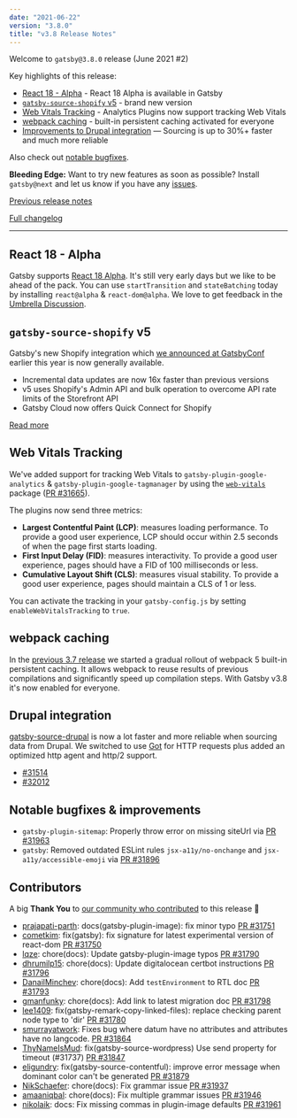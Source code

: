 ```yaml
---
date: "2021-06-22"
version: "3.8.0"
title: "v3.8 Release Notes"
---
```


Welcome to `gatsby@3.8.0` release (June 2021 #2)

Key highlights of this release:

- [React 18 - Alpha](#react-18---alpha) - React 18 Alpha is available in Gatsby
- [`gatsby-source-shopify` v5](#gatsby-source-shopify-v5) - brand new version
- [Web Vitals Tracking](#web-vitals-tracking) - Analytics Plugins now support tracking Web Vitals
- [webpack caching](#webpack-caching) - built-in persistent caching activated for everyone
- [Improvements to Drupal integration](#drupal-integration) — Sourcing is up to 30%+ faster and much more reliable

Also check out [notable bugfixes](#notable-bugfixes--improvements).

**Bleeding Edge:** Want to try new features as soon as possible? Install `gatsby@next` and let us know
if you have any [issues](https://github.com/gatsbyjs/gatsby/issues).

[Previous release notes](/docs/reference/release-notes/v3.7)

[Full changelog](https://github.com/gatsbyjs/gatsby/compare/gatsby@3.8.0-next.0...gatsby@3.8.0)

---

## React 18 - Alpha

Gatsby supports [React 18 Alpha](https://reactjs.org/blog/2021/06/08/the-plan-for-react-18.html). It's still very early days but we like to be ahead of the pack. You can use `startTransition` and `stateBatching` today by installing `react@alpha` & `react-dom@alpha`. We love to get feedback in the [Umbrella Discussion](https://github.com/gatsbyjs/gatsby/discussions/31943).

## `gatsby-source-shopify` v5

Gatsby's new Shopify integration which [we announced at GatsbyConf](https://www.youtube.com/watch?v=43fJTO9gMUE) earlier this year is now generally available.

- Incremental data updates are now 16x faster than previous versions
- v5 uses Shopify's Admin API and bulk operation to overcome API rate limits of the Storefront API
- Gatsby Cloud now offers Quick Connect for Shopify

[Read more](https://www.gatsbyjs.com/solutions/shopify/)

## Web Vitals Tracking

We've added support for tracking Web Vitals to `gatsby-plugin-google-analytics` & `gatsby-plugin-google-tagmanager` by using the [`web-vitals`](https://github.com/GoogleChrome/web-vitals) package ([PR #31665](https://github.com/gatsbyjs/gatsby/pull/31665)).

The plugins now send three metrics:

- **Largest Contentful Paint (LCP)**: measures loading performance. To provide a good user experience, LCP should occur within 2.5 seconds of when the page first starts loading.
- **First Input Delay (FID)**: measures interactivity. To provide a good user experience, pages should have a FID of 100 milliseconds or less.
- **Cumulative Layout Shift (CLS)**: measures visual stability. To provide a good user experience, pages should maintain a CLS of 1 or less.

You can activate the tracking in your `gatsby-config.js` by setting `enableWebVitalsTracking` to `true`.

## webpack caching

In the [previous 3.7 release](/docs/reference/release-notes/v3.7) we started a gradual rollout of webpack 5 built-in persistent caching. It allows webpack to reuse results of previous compilations and significantly speed up compilation steps. With Gatsby v3.8 it's now enabled for everyone.

## Drupal integration

[gatsby-source-drupal](https://www.gatsbyjs.com/plugins/gatsby-source-drupal/?=drupal) is now a lot faster and more reliable when sourcing data from Drupal. We switched to use [Got](https://github.com/sindresorhus/got) for HTTP requests plus added an optimized http agent and http/2 support.

- [#31514](https://github.com/gatsbyjs/gatsby/pull/31514)
- [#32012](https://github.com/gatsbyjs/gatsby/pull/32012)

## Notable bugfixes & improvements

- `gatsby-plugin-sitemap`: Properly throw error on missing siteUrl via [PR #31963](https://github.com/gatsbyjs/gatsby/pull/31963)
- `gatsby`: Removed outdated ESLint rules `jsx-a11y/no-onchange` and `jsx-a11y/accessible-emoji` via [PR #31896](https://github.com/gatsbyjs/gatsby/pull/31896)

## Contributors

A big **Thank You** to [our community who contributed](https://github.com/gatsbyjs/gatsby/compare/gatsby@3.8.0-next.0...gatsby@3.8.0) to this release 💜

- [prajapati-parth](https://github.com/prajapati-parth): docs(gatsby-plugin-image): fix minor typo [PR #31751](https://github.com/gatsbyjs/gatsby/pull/31751)
- [cometkim](https://github.com/cometkim): fix(gatsby): fix signature for latest experimental version of react-dom [PR #31750](https://github.com/gatsbyjs/gatsby/pull/31750)
- [lqze](https://github.com/lqze): chore(docs): Update gatsby-plugin-image typos [PR #31790](https://github.com/gatsbyjs/gatsby/pull/31790)
- [dhrumilp15](https://github.com/dhrumilp15): chore(docs): Update digitalocean certbot instructions [PR #31796](https://github.com/gatsbyjs/gatsby/pull/31796)
- [DanailMinchev](https://github.com/DanailMinchev): chore(docs): Add `testEnvironment` to RTL doc [PR #31793](https://github.com/gatsbyjs/gatsby/pull/31793)
- [gmanfunky](https://github.com/gmanfunky): chore(docs): Add link to latest migration doc [PR #31798](https://github.com/gatsbyjs/gatsby/pull/31798)
- [lee1409](https://github.com/lee1409): fix(gatsby-remark-copy-linked-files): replace checking parent node type to 'dir' [PR #31780](https://github.com/gatsbyjs/gatsby/pull/31780)
- [smurrayatwork](https://github.com/smurrayatwork): Fixes bug where datum have no attributes and attributes have no langcode. [PR #31864](https://github.com/gatsbyjs/gatsby/pull/31864)
- [ThyNameIsMud](https://github.com/ThyNameIsMud): fix(gatsby-source-wordpress) Use send property for timeout (#31737) [PR #31847](https://github.com/gatsbyjs/gatsby/pull/31847)
- [eligundry](https://github.com/eligundry): fix(gatsby-source-contentful): improve error message when dominant color can't be generated [PR #31879](https://github.com/gatsbyjs/gatsby/pull/31879)
- [NikSchaefer](https://github.com/NikSchaefer): chore(docs): Fix grammar issue [PR #31937](https://github.com/gatsbyjs/gatsby/pull/31937)
- [amaaniqbal](https://github.com/amaaniqbal): chore(docs): Fix multiple grammar issues [PR #31946](https://github.com/gatsbyjs/gatsby/pull/31946)
- [nikolaik](https://github.com/nikolaik): docs: Fix missing commas in plugin-image defaults [PR #31961](https://github.com/gatsbyjs/gatsby/pull/31961)
